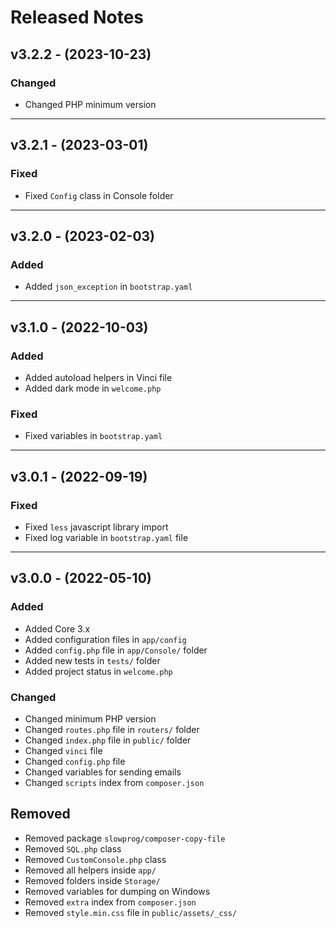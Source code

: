 # Released Notes

## v3.2.2 - (2023-10-23)

### Changed

- Changed PHP minimum version

--------------------------------------------------------------------------

## v3.2.1 - (2023-03-01)

### Fixed

- Fixed `Config` class in Console folder

--------------------------------------------------------------------------

## v3.2.0 - (2023-02-03)

### Added

- Added `json_exception` in `bootstrap.yaml`

--------------------------------------------------------------------------

## v3.1.0 - (2022-10-03)

### Added

- Added autoload helpers in Vinci file
- Added dark mode in `welcome.php`

### Fixed

- Fixed variables in `bootstrap.yaml`

--------------------------------------------------------------------------

## v3.0.1 - (2022-09-19)

### Fixed

- Fixed `less` javascript library import
- Fixed log variable in `bootstrap.yaml` file

--------------------------------------------------------------------------

## v3.0.0 - (2022-05-10)

### Added

- Added Core 3.x
- Added configuration files in `app/config`
- Added `config.php` file in `app/Console/` folder
- Added new tests in `tests/` folder
- Added project status in `welcome.php`

### Changed

- Changed minimum PHP version
- Changed `routes.php` file in `routers/` folder
- Changed `index.php` file in `public/` folder
- Changed `vinci` file
- Changed `config.php` file
- Changed variables for sending emails
- Changed `scripts` index from `composer.json`

## Removed

- Removed package `slowprog/composer-copy-file`
- Removed `SQL.php` class
- Removed `CustomConsole.php` class
- Removed all helpers inside `app/`
- Removed folders inside `Storage/`
- Removed variables for dumping on Windows
- Removed `extra` index from `composer.json`
- Removed `style.min.css` file in `public/assets/_css/`